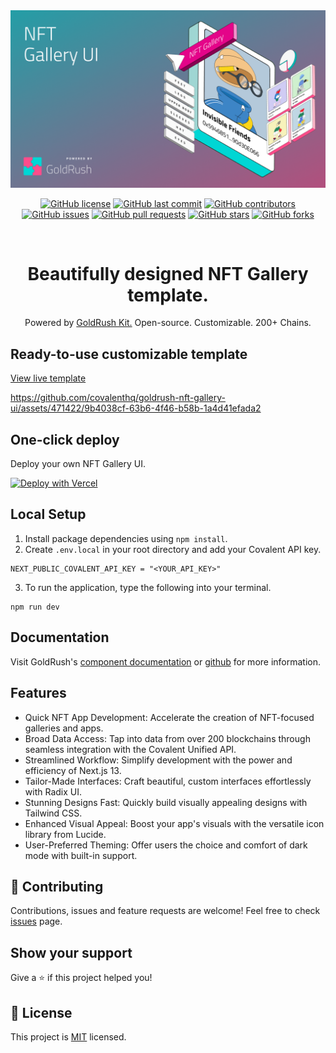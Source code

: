 <div align="center">
  <a href="https://www.covalenthq.com/products/goldrush/" target="_blank">
    <img alt="GoldRush NFT Gallery UI template" src="https://raw.githubusercontent.com/covalenthq/goldrush-nft-gallery-ui/main/static/grk-nft-banner.png" style="max-width: 100%;"/>
  </a>
  <br/>
  
[![GitHub license](https://img.shields.io/github/license/covalenthq/goldrush-nft-gallery-ui)](https://github.com/covalenthq/goldrush-nft-gallery-ui/blob/main/LICENSE)
[![GitHub last commit](https://img.shields.io/github/last-commit/covalenthq/goldrush-nft-gallery-ui)](https://github.com/covalenthq/goldrush-nft-gallery-ui/commits/master)
[![GitHub contributors](https://img.shields.io/github/contributors/covalenthq/goldrush-nft-gallery-ui)](https://github.com/covalenthq/goldrush-nft-gallery-ui/graphs/contributors)
[![GitHub issues](https://img.shields.io/github/issues/covalenthq/goldrush-nft-gallery-ui)](https://github.com/covalenthq/goldrush-nft-gallery-ui/issues)
[![GitHub pull requests](https://img.shields.io/github/issues-pr/covalenthq/goldrush-nft-gallery-ui)](https://github.com/covalenthq/goldrush-nft-gallery-ui/pulls)
[![GitHub stars](https://img.shields.io/github/stars/covalenthq/goldrush-nft-gallery-ui)](https://github.com/covalenthq/goldrush-nft-gallery-ui/stargazers)
[![GitHub forks](https://img.shields.io/github/forks/covalenthq/goldrush-nft-gallery-ui)](https://github.com/covalenthq/goldrush-nft-gallery-ui/network/members)

<!-- Additional sections of your README -->



</div>

<br/>

<h1 align="center">Beautifully designed NFT Gallery template.</h1>

<div align="center">
Powered by <span><a href="https://github.com/covalenthq/goldrush-kit">GoldRush Kit.</a></span> Open-source. Customizable. 200+ Chains.
</div>


## Ready-to-use customizable template

<a href="https://goldrush-nft-gallery-ui.vercel.app/">View live template</a>

https://github.com/covalenthq/goldrush-nft-gallery-ui/assets/471422/9b4038cf-63b6-4f46-b58b-1a4d41efada2

## One-click deploy

Deploy your own NFT Gallery UI.

[![Deploy with Vercel](https://vercel.com/button)](https://vercel.com/new/clone?repository-url=https%3A%2F%2Fgithub.com%2Fcovalenthq%2Fgoldrush-nft-gallery-ui&env=NEXT_PUBLIC_COVALENT_API_KEY&envDescription=Visit%20Covalent%20to%20sign%20up%20for%20an%20API%20key&envLink=https%3A%2F%2Fwww.covalenthq.com%2Fplatform%2Fauth%2Fregister%2F)

## Local Setup

1. Install package dependencies using `npm install`.
2. Create `.env.local` in your root directory and add your Covalent API key.
```
NEXT_PUBLIC_COVALENT_API_KEY = "<YOUR_API_KEY>"
```
3. To run the application, type the following into your terminal.
```
npm run dev
```

## Documentation

Visit GoldRush's [component documentation](https://www.covalenthq.com/docs/unified-api/quickstart/goldrush-kit/) or [github](https://github.com/covalenthq/goldrush-kit)  for more information.

## Features


- Quick NFT App Development: Accelerate the creation of NFT-focused galleries and apps.
- Broad Data Access: Tap into data from over 200 blockchains through seamless integration with the Covalent Unified API.
- Streamlined Workflow: Simplify development with the power and efficiency of Next.js 13.
- Tailor-Made Interfaces: Craft beautiful, custom interfaces effortlessly with Radix UI.
- Stunning Designs Fast: Quickly build visually appealing designs with Tailwind CSS.
- Enhanced Visual Appeal: Boost your app's visuals with the versatile icon library from Lucide.
- User-Preferred Theming: Offer users the choice and comfort of dark mode with built-in support.


## 🤝 Contributing

Contributions, issues and feature requests are welcome!
Feel free to check <a href="https://github.com/covalenthq/goldrush-nft-gallery-ui/issues">issues</a> page.

## Show your support

Give a ⭐️ if this project helped you!



## 📝 License

This project is <a href="https://github.com/covalenthq/goldrush-nft-gallery-ui/blob/main/LICENSE">MIT</a> licensed.

